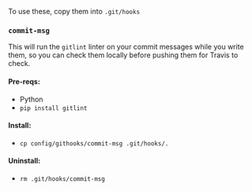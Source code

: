 To use these, copy them into `.git/hooks`


### `commit-msg`
This will run the `gitlint` linter on your commit messages while you write them, so you can check them locally before pushing them for Travis to check.

#### Pre-reqs:
- Python
- `pip install gitlint`

#### Install:
- `cp config/githooks/commit-msg .git/hooks/.`

#### Uninstall:
- `rm .git/hooks/commit-msg`
